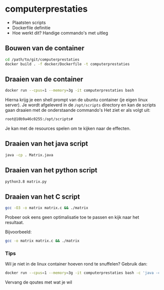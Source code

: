 # computerprestaties

- Plaatsten scripts
- Dockerfile definitie
- Hoe werkt dit? Handige commando's met uitleg

## Bouwen van de container

```bash
cd /path/to/git/computerprestaties
docker build . -f docker/Dockerfile -t computerprestaties
```

## Draaien van de container
```bash
docker run --cpus=1 --memory=3g -it computerprestaties bash
```

Hierna krijg je een shell prompt van de ubuntu container (je eigen linux server). Je wordt afgeleverd in de `/opt/scripts` directory en kan de scripts gaan draaien met de onderstaande commando's
Het ziet er als volgt uit:
```bash
root@10b9a46c0255:/opt/scripts# 
```

Je kan met de resources spelen om te kijken naar de effecten.

## Draaien van het java script
```bash
java -cp . Matrix.java
```

## Draaien van het python script
```bash
python3.8 matrix.py
```

## Draaien van het C script
```bash
gcc -O3 -o matrix matrix.c && ./matrix
```

Probeer ook eens geen optimalisatie toe te passen en kijk naar het resultaat.

Bijvoorbeeld:
```bash
gcc -o matrix matrix.c && ./matrix
```

### Tips
Wil je niet in de linux container hoeven rond te snuffelen? Gebruik dan:
```bash
docker run --cpus=1 --memory=3g -it computerprestaties bash -c 'java -cp . Matrix.java'
```

Vervang de qoutes met wat je wil

